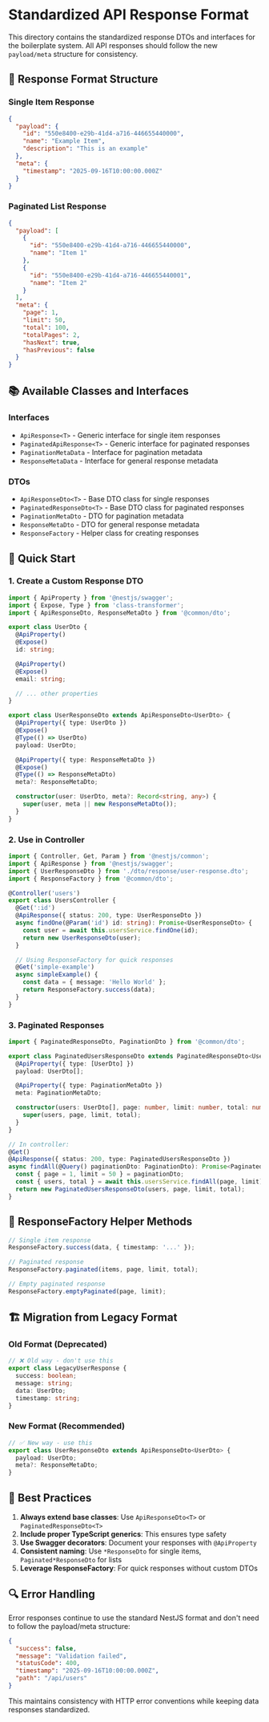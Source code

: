 # Standardized API Response Format

This directory contains the standardized response DTOs and interfaces for the boilerplate system. All API responses should follow the new `payload/meta` structure for consistency.

## 🔄 Response Format Structure

### Single Item Response
```json
{
  "payload": {
    "id": "550e8400-e29b-41d4-a716-446655440000",
    "name": "Example Item",
    "description": "This is an example"
  },
  "meta": {
    "timestamp": "2025-09-16T10:00:00.000Z"
  }
}
```

### Paginated List Response
```json
{
  "payload": [
    {
      "id": "550e8400-e29b-41d4-a716-446655440000",
      "name": "Item 1"
    },
    {
      "id": "550e8400-e29b-41d4-a716-446655440001",
      "name": "Item 2"
    }
  ],
  "meta": {
    "page": 1,
    "limit": 50,
    "total": 100,
    "totalPages": 2,
    "hasNext": true,
    "hasPrevious": false
  }
}
```

## 📚 Available Classes and Interfaces

### Interfaces
- `ApiResponse<T>` - Generic interface for single item responses
- `PaginatedApiResponse<T>` - Generic interface for paginated responses
- `PaginationMetaData` - Interface for pagination metadata
- `ResponseMetaData` - Interface for general response metadata

### DTOs
- `ApiResponseDto<T>` - Base DTO class for single responses
- `PaginatedResponseDto<T>` - Base DTO class for paginated responses
- `PaginationMetaDto` - DTO for pagination metadata
- `ResponseMetaDto` - DTO for general response metadata
- `ResponseFactory` - Helper class for creating responses

## 🚀 Quick Start

### 1. Create a Custom Response DTO

```typescript
import { ApiProperty } from '@nestjs/swagger';
import { Expose, Type } from 'class-transformer';
import { ApiResponseDto, ResponseMetaDto } from '@common/dto';

export class UserDto {
  @ApiProperty()
  @Expose()
  id: string;

  @ApiProperty()
  @Expose()
  email: string;

  // ... other properties
}

export class UserResponseDto extends ApiResponseDto<UserDto> {
  @ApiProperty({ type: UserDto })
  @Expose()
  @Type(() => UserDto)
  payload: UserDto;

  @ApiProperty({ type: ResponseMetaDto })
  @Expose()
  @Type(() => ResponseMetaDto)
  meta?: ResponseMetaDto;

  constructor(user: UserDto, meta?: Record<string, any>) {
    super(user, meta || new ResponseMetaDto());
  }
}
```

### 2. Use in Controller

```typescript
import { Controller, Get, Param } from '@nestjs/common';
import { ApiResponse } from '@nestjs/swagger';
import { UserResponseDto } from './dto/response/user-response.dto';
import { ResponseFactory } from '@common/dto';

@Controller('users')
export class UsersController {
  @Get(':id')
  @ApiResponse({ status: 200, type: UserResponseDto })
  async findOne(@Param('id') id: string): Promise<UserResponseDto> {
    const user = await this.usersService.findOne(id);
    return new UserResponseDto(user);
  }

  // Using ResponseFactory for quick responses
  @Get('simple-example')
  async simpleExample() {
    const data = { message: 'Hello World' };
    return ResponseFactory.success(data);
  }
}
```

### 3. Paginated Responses

```typescript
import { PaginatedResponseDto, PaginationDto } from '@common/dto';

export class PaginatedUsersResponseDto extends PaginatedResponseDto<UserDto> {
  @ApiProperty({ type: [UserDto] })
  payload: UserDto[];

  @ApiProperty({ type: PaginationMetaDto })
  meta: PaginationMetaDto;

  constructor(users: UserDto[], page: number, limit: number, total: number) {
    super(users, page, limit, total);
  }
}

// In controller:
@Get()
@ApiResponse({ status: 200, type: PaginatedUsersResponseDto })
async findAll(@Query() paginationDto: PaginationDto): Promise<PaginatedUsersResponseDto> {
  const { page = 1, limit = 50 } = paginationDto;
  const { users, total } = await this.usersService.findAll(page, limit);
  return new PaginatedUsersResponseDto(users, page, limit, total);
}
```

## 🔧 ResponseFactory Helper Methods

```typescript
// Single item response
ResponseFactory.success(data, { timestamp: '...' });

// Paginated response
ResponseFactory.paginated(items, page, limit, total);

// Empty paginated response
ResponseFactory.emptyPaginated(page, limit);
```

## 🏗️ Migration from Legacy Format

### Old Format (Deprecated)
```typescript
// ❌ Old way - don't use this
export class LegacyUserResponse {
  success: boolean;
  message: string;
  data: UserDto;
  timestamp: string;
}
```

### New Format (Recommended)
```typescript
// ✅ New way - use this
export class UserResponseDto extends ApiResponseDto<UserDto> {
  payload: UserDto;
  meta?: ResponseMetaDto;
}
```

## 📖 Best Practices

1. **Always extend base classes**: Use `ApiResponseDto<T>` or `PaginatedResponseDto<T>`
2. **Include proper TypeScript generics**: This ensures type safety
3. **Use Swagger decorators**: Document your responses with `@ApiProperty`
4. **Consistent naming**: Use `*ResponseDto` for single items, `Paginated*ResponseDto` for lists
5. **Leverage ResponseFactory**: For quick responses without custom DTOs

## 🔍 Error Handling

Error responses continue to use the standard NestJS format and don't need to follow the payload/meta structure:

```json
{
  "success": false,
  "message": "Validation failed",
  "statusCode": 400,
  "timestamp": "2025-09-16T10:00:00.000Z",
  "path": "/api/users"
}
```

This maintains consistency with HTTP error conventions while keeping data responses standardized.